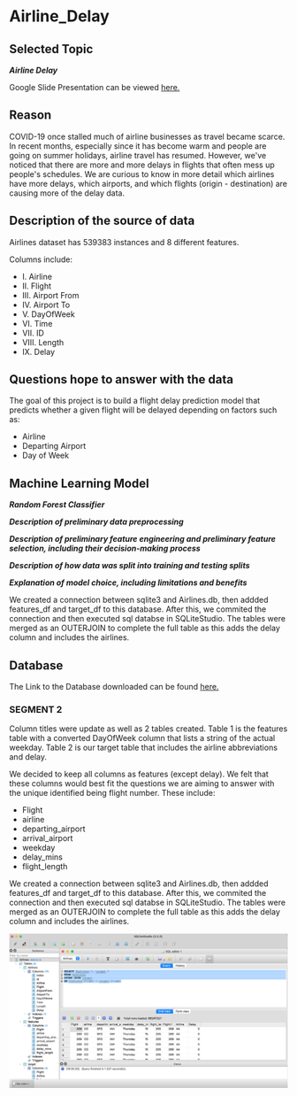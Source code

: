 # Airline_Delay

## Selected Topic

***Airline Delay***

Google Slide Presentation can be viewed [here.](https://docs.google.com/presentation/d/1Gdb_rvwP0_uNhjOWyThWgazxaziDxe8qXib3i6_Qr8g/edit#slide=id.g13c2af1fd4b_2_26144)

## Reason
COVID-19 once stalled much of airline businesses as travel became scarce. In recent months, especially since it has become warm and people are going on summer holidays, airline travel has resumed. However, we've noticed that there are more and more delays in flights that often mess up people's schedules. We are curious to know in more detail which airlines have more delays, which airports, and which flights (origin - destination) are causing more of the delay data.

## Description of the source of data
Airlines dataset has 539383 instances and 8 different features. 

Columns include: 
- I. Airline 
- II. Flight 
- III. Airport From 
- IV. Airport To 
- V. DayOfWeek 
- VI. Time
- VII. ID
- VIII. Length 
- IX. Delay

## Questions hope to answer with the data
The goal of this project is to build a flight delay prediction model that predicts whether a given flight will be delayed depending on factors such as: 

- Airline
- Departing Airport
- Day of Week 

## Machine Learning Model 

***Random Forest Classifier***

***Description of preliminary data preprocessing***

***Description of preliminary feature engineering and preliminary feature selection, including their decision-making process***

***Description of how data was split into training and testing splits***

***Explanation of model choice, including limitations and benefits***

 We created a connection between sqlite3 and Airlines.db, then addded features_df and target_df to this database. After this, we commited the connection and then executed sql databse in SQLiteStudio. The tables were merged as an OUTERJOIN to complete the full table as this adds the delay column and includes the airlines. 

## Database

The Link to the Database downloaded can be found [here.](https://www.kaggle.com/datasets/jimschacko/airlines-dataset-to-predict-a-delay?datasetId=2285093&group=owned)

### SEGMENT 2

Column titles were update as well as 2 tables created. Table 1 is the features table with a converted DayOfWeek column that lists a string of the actual weekday. Table 2 is our target table that includes the airline abbreviations and delay. 

We decided to keep all columns as features (except delay). We felt that these columns would best fit the questions we are aiming to answer with the unique identified being flight number. These include: 
- Flight
- airline
- departing_airport
- arrival_airport
- weekday
- delay_mins
- flight_length

 We created a connection between sqlite3 and Airlines.db, then addded features_df and target_df to this database. After this, we commited the connection and then executed sql databse in SQLiteStudio. The tables were merged as an OUTERJOIN to complete the full table as this adds the delay column and includes the airlines. 

![airlines_db_join.png](airlines_db_join.png)

